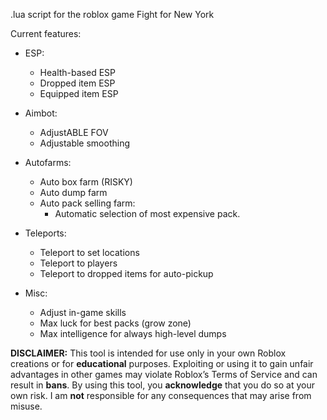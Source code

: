 .lua script for the roblox game Fight for New York

Current features:
  - ESP:
      - Health-based ESP
      - Dropped item ESP
      - Equipped item ESP
        
  - Aimbot:
      - AdjustABLE FOV
      - Adjustable smoothing
        
  - Autofarms:
      - Auto box farm (RISKY)
      - Auto dump farm
      - Auto pack selling farm:
          - Automatic selection of most expensive pack.
       
  - Teleports:
      - Teleport to set locations
      - Teleport to players
      - Teleport to dropped items for auto-pickup
   
  - Misc:
      - Adjust in-game skills
      - Max luck for best packs (grow zone)
      - Max intelligence for always high-level dumps

**DISCLAIMER:**
This tool is intended for use only in your own Roblox creations or for **educational** purposes. 
Exploiting or using it to gain unfair advantages in other games may violate Roblox’s Terms of Service and can result in **bans**. 
By using this tool, you **acknowledge** that you do so at your own risk. I am **not** responsible for any consequences that may arise from misuse.
